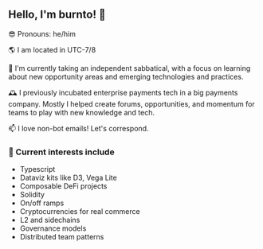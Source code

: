 ## Hello, I'm burnto! 🤘

😎 Pronouns: he/him

🌎 I am located in UTC-7/8

🐣 I'm currently taking an independent sabbatical, with a focus on learning about new opportunity areas and emerging technologies and practices.

🕰 I previously incubated enterprise payments tech in a big payments company. Mostly I helped create forums, opportunities, and momentum for teams to play with new knowledge and tech.

📫 I love non-bot emails! Let's correspond.

### 🌈 Current interests include

- Typescript
- Dataviz kits like D3, Vega Lite
- Composable DeFi projects
- Solidity
- On/off ramps
- Cryptocurrencies for real commerce
- L2 and sidechains
- Governance models
- Distributed team patterns

